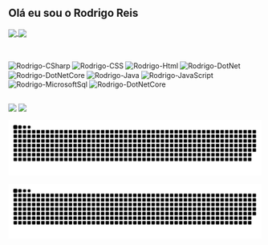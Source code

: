 ## Olá eu sou o Rodrigo Reis 

<a href="https://github.com/rodrigoreis99/github-readme-stats">
  <img height=200 align="center" src="https://github-readme-stats.vercel.app/api?username=rodrigoreis99&show_icons=true&theme=transparent" />
</a>
<a href="https://github.com/rodrigoreis99/convoychat">
  <img height=200 align="center" src="https://github-readme-stats.vercel.app/api/top-langs?username=rodrigoreis99&layout=compact&langs_count=8&card_width=320&theme=transparent" />
</a>

##

<div style ="display": inline_block"><br>
<img align="center" alt="Rodrigo-CSharp" height="40", width="40" src="https://cdn.jsdelivr.net/gh/devicons/devicon/icons/csharp/csharp-original.svg">
<img align="center" alt="Rodrigo-CSS" height="40", width="40" src="https://cdn.jsdelivr.net/gh/devicons/devicon/icons/css3/css3-plain-wordmark.svg">
<img align="center" alt="Rodrigo-Html" height="40", width="40" src="https://cdn.jsdelivr.net/gh/devicons/devicon/icons/html5/html5-plain-wordmark.svg">
<img align="center" alt="Rodrigo-DotNet" height="40", width="40" src="https://cdn.jsdelivr.net/gh/devicons/devicon/icons/dot-net/dot-net-original-wordmark.svg">
<img align="center" alt="Rodrigo-DotNetCore" height="40", width="40" src="https://cdn.jsdelivr.net/gh/devicons/devicon/icons/dotnetcore/dotnetcore-plain.svg">
<img align="center" alt="Rodrigo-Java" height="40", width="40" src="https://cdn.jsdelivr.net/gh/devicons/devicon/icons/java/java-original-wordmark.svg">
<img align="center" alt="Rodrigo-JavaScript" height="40", width="40" src="https://cdn.jsdelivr.net/gh/devicons/devicon/icons/javascript/javascript-plain.svg">
<img align="center" alt="Rodrigo-MicrosoftSql" height="40", width="40" src="https://cdn.jsdelivr.net/gh/devicons/devicon/icons/microsoftsqlserver/microsoftsqlserver-plain-wordmark.svg">
<img align="center" alt="Rodrigo-DotNetCore" height="40", width="40" src="https://cdn.jsdelivr.net/gh/devicons/devicon/icons/github/github-original-wordmark.svg">
</div>

##
<div>
  <a href = "mailto:rodrigo.reis.prado@gmail.com"><img src="https://img.shields.io/badge/Gmail-D14836?style=for-the-badge&logo=gmail&logoColor=white" target="_blanck"></a>
  <a href = "https://www.linkedin.com/in/rodrigo-reis-prado-9aabb9170/" target="_blank"><img src="https://img.shields.io/badge/LinkedIn-0077B5?style=for-the-badge&logo=linkedin&logoColor=white" target="_blank"></a>  

  ![Snake animation](https://github.com/rodrigoreis99/rodrigoreis99/blob/output/github-contribution-grid-snake.svg)

  <picture>
  <source media="(prefers-color-scheme: dark)" srcset="https://raw.githubusercontent.com/rodrigoreis99/rodrigoreis99/output/github-contribution-grid-snake-dark.svg">
  <source media="(prefers-color-scheme: light)" srcset="https://raw.githubusercontent.com/rodrigoreis99/rodrigoreis99/output/github-contribution-grid-snake.svg">
  <img alt="github contribution grid snake animation" src="https://raw.githubusercontent.com/rodrigoreis99/rodrigoreis99/output/github-contribution-grid-snake.svg">
</picture>
 
</div>
